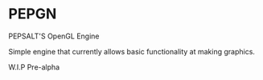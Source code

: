 # PEPGN
PEPSALT'S OpenGL Engine

Simple engine that currently allows basic functionality at making graphics.

W.I.P Pre-alpha

